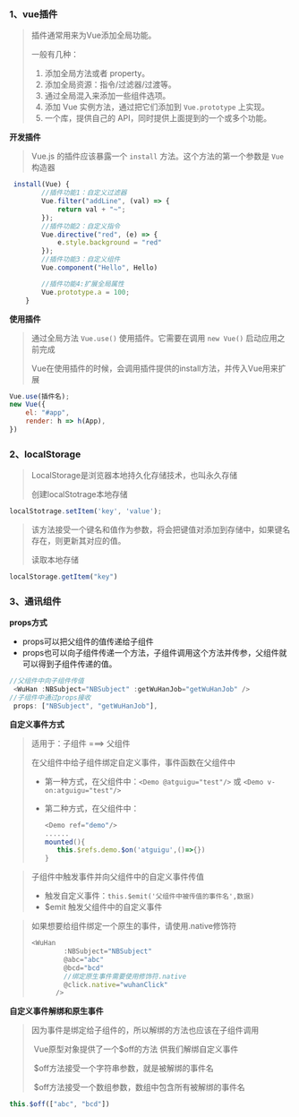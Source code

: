 ### 1、vue插件

> 插件通常用来为Vue添加全局功能。
>
> 一般有几种：
>
> 1. 添加全局方法或者 property。
> 2. 添加全局资源：指令/过滤器/过渡等。
> 3. 通过全局混入来添加一些组件选项。
> 4. 添加 Vue 实例方法，通过把它们添加到 `Vue.prototype` 上实现。
> 5. 一个库，提供自己的 API，同时提供上面提到的一个或多个功能。

**开发插件**

> Vue.js 的插件应该暴露一个 `install` 方法。这个方法的第一个参数是 `Vue` 构造器

```js
 install(Vue) {
        //插件功能1：自定义过滤器
        Vue.filter("addLine", (val) => {
            return val + "~";
        });
        //插件功能2：自定义指令
        Vue.directive("red", (e) => {
            e.style.background = "red"
        });
        //插件功能3：自定义组件
        Vue.component("Hello", Hello)

        //插件功能4:扩展全局属性
        Vue.prototype.a = 100;
    }
```

**使用插件**

> 通过全局方法 `Vue.use()` 使用插件。它需要在调用 `new Vue()` 启动应用之前完成
>
> Vue在使用插件的时候，会调用插件提供的install方法，并传入Vue用来扩展

```js
Vue.use(插件名);
new Vue({
    el: "#app",
    render: h => h(App),
})
```

### 2、localStorage

> LocalStorage是浏览器本地持久化存储技术，也叫永久存储
>
> 创建localStotrage本地存储

```js
localStotrage.setItem('key', 'value');
```

> 该方法接受一个键名和值作为参数，将会把键值对添加到存储中，如果键名存在，则更新其对应的值。
>
> 读取本地存储

```js
localStorage.getItem("key")
```

### 3、通讯组件

**props方式**

- props可以把父组件的值传递给子组件
- props也可以向子组件传递一个方法，子组件调用这个方法并传参，父组件就可以得到子组件传递的值。

```js
//父组件中向子组件传值
 <WuHan :NBSubject="NBSubject" :getWuHanJob="getWuHanJob" />
//子组件中通过props接收
 props: ["NBSubject", "getWuHanJob"],
```

**自定义事件方式**

> 适用于：子组件 ===> 父组件
>
> 在父组件中给子组件绑定自定义事件，事件函数在父组件中
>
> - 第一种方式，在父组件中：`<Demo @atguigu="test"/>` 或 `<Demo v-on:atguigu="test"/>`
>
> - 第二种方式，在父组件中：
>
>   ```js
>   <Demo ref="demo"/>
>   ......
>   mounted(){
>      this.$refs.demo.$on('atguigu',()=>{})
>   }
>   ```

> 子组件中触发事件并向父组件中的自定义事件传值
>
> - 触发自定义事件：`this.$emit('父组件中被传值的事件名',数据)`
> - $emit 触发父组件中的自定义事件

> 如果想要给组件绑定一个原生的事件，请使用.native修饰符
>
> ```js
> <WuHan
>         :NBSubject="NBSubject"
>         @abc="abc"
>         @bcd="bcd"
>         //绑定原生事件需要使用修饰符.native
>         @click.native="wuhanClick"
>       />
> ```

**自定义事件解绑和原生事件**

> 因为事件是绑定给子组件的，所以解绑的方法也应该在子组件调用
>
> ​    Vue原型对象提供了一个$off的方法 供我们解绑自定义事件
>
> ​    $off方法接受一个字符串参数，就是被解绑的事件名
>
> ​    $off方法接受一个数组参数，数组中包含所有被解绑的事件名

```js
this.$off(["abc", "bcd"])
```

